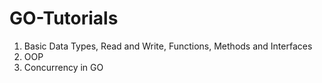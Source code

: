 # GO-Tutorials

1. Basic Data Types, Read and Write, Functions, Methods and Interfaces
2. OOP
3. Concurrency in GO
